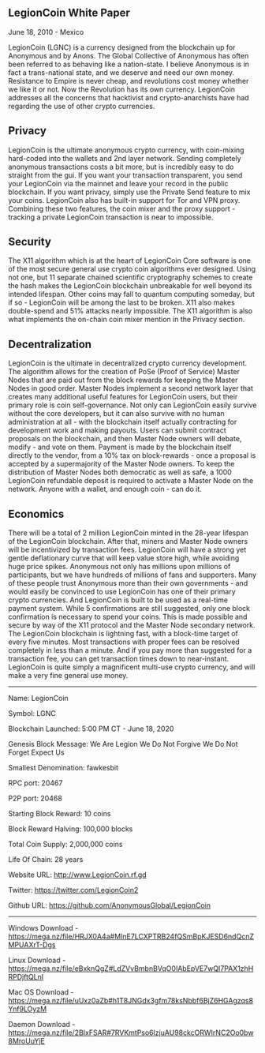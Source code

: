 LegionCoin White Paper
----------------------

June 18, 2010 - Mexico

LegionCoin (LGNC) is a currency designed from the blockchain up for Anonymous and by Anons. The Global Collective of Anonymous has often been referred to as behaving like a nation-state. I believe Anonymous is in fact a trans-national state, and we deserve and need our own money. Resistance to Empire is never cheap, and revolutions cost money whether we like it or not. Now the Revolution has its own currency. LegionCoin addresses all the concerns that hacktivist and crypto-anarchists have had regarding the use of other crypto currencies.

Privacy
-------

LegionCoin is the ultimate anonymous crypto currency, with coin-mixing hard-coded into the wallets and 2nd layer network. Sending completely anonymous transactions costs a bit more, but is incredibly easy to do straight from the gui. If you want your transaction transparent, you send your LegionCoin via the mainnet and leave your record in the public blockchain. If you want privacy, simply use the Private Send feature to mix your coins. LegionCoin also has built-in support for Tor and VPN proxy. Combining these two features, the coin mixer and the proxy support - tracking a private LegionCoin transaction is near to impossible. 

Security
--------

The X11 algorithm which is at the heart of LegionCoin Core software is one of the most secure general use crypto coin algorithms ever designed. Using not one, but 11 separate chained scientific cryptography schemes to create the hash makes the LegionCoin blockchain unbreakable for well beyond its intended lifespan. Other coins may fall to quantum computing someday, but if so - LegionCoin will be among the last to be broken. X11 also makes double-spend and 51% attacks nearly impossible. The X11 algorithm is also what implements the on-chain coin mixer mention in the Privacy section.

Decentralization
----------------

LegionCoin is the ultimate in decentralized crypto currency development. The algorithm allows for the creation of PoSe (Proof of Service) Master Nodes that are paid out from the block rewards for keeping the Master Nodes in good order. Master Nodes implement a second network layer that creates many additional useful features for LegionCoin users, but their primary role is coin self-governance. Not only can LegionCoin easily survive without the core developers, but it can also survive with no human administration at all - with the blockchain itself actually contracting for development work and making payouts. Users can submit contract proposals on the blockchain, and then Master Node owners will debate, modify - and vote on them. Payment is made by the blockchain itself directly to the vendor, from a 10% tax on block-rewards - once a proposal is accepted by a supermajority of the Master Node owners. To keep the distribution of Master Nodes both democratic as well as safe, a 1000 LegionCoin refundable deposit is required to activate a Master Node on the network. Anyone with a wallet, and enough coin - can do it.

Economics
---------

There will be a total of 2 million LegionCoin minted in the 28-year lifespan of the LegionCoin blockchain. After that, miners and Master Node owners will be incentivized by transaction fees. LegionCoin will have a strong yet gentle deflationary curve that will keep value store high, while avoiding huge price spikes. Anonymous not only has millions upon millions of participants, but we have hundreds of millions of fans and supporters. Many of these people trust Anonymous more than their own governments - and would easily be convinced to use LegionCoin has one of their primary crypto currencies. And LegionCoin is built to be used as a real-time payment system. While 5 confirmations are still suggested, only one block confirmation is necessary to spend your coins. This is made possible and secure by way of the X11 protocol and the Master Node secondary network. The LegionCoin blockchain is lightning fast, with a block-time target of every five minutes. Most transactions with proper fees can be resolved completely in less than a minute. And if you pay more than suggested for a transaction fee, you can get transaction times down to near-instant. LegionCoin is quite simply a magnificent multi-use crypto currency, and will make a very fine general use money.

----------------------------------------------------

Name: LegionCoin

Symbol: LGNC

Blockchain Launched: 5:00 PM CT - June 18, 2020

Genesis Block Message: We Are Legion  We Do Not Forgive  We Do Not Forget  Expect Us

Smallest Denomination: fawkesbit

RPC port: 20467

P2P port: 20468

Starting Block Reward: 10 coins

Block Reward Halving: 100,000 blocks

Total Coin Supply: 2,000,000 coins

Life Of Chain: 28 years

Website URL: http://www.LegionCoin.rf.gd

Twitter: https://twitter.com/LegionCoin2

Github URL: https://github.com/AnonymousGlobal/LegionCoin

--------------------------------------

Windows Download - https://mega.nz/file/HRJX0A4a#MInE7LCXPTRB24fQSmBpKJESD6ndQcnZMPUAXrT-Dgs

Linux Download - https://mega.nz/file/eBxknQgZ#LdZVvBmbnBVqO0IAbEpVE7wQI7PAX1zhHRPDjftQLnI

Mac OS Download - https://mega.nz/file/uUxz0aZb#h1T8JNGdx3gfm78ksNbbf6BjZ6HGAgzqs8Ynf9LOyzM

Daemon Download - https://mega.nz/file/2BIxFSAR#7RVKmtPso6lzjuAU98ckcORWIrNC2Oo0bw8MroUuYjE

